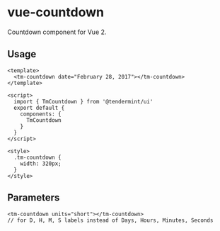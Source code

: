 # vue-countdown

Countdown component for Vue 2.

## Usage

    <template>
      <tm-countdown date="February 28, 2017"></tm-countdown>
    </template>

    <script>
      import { TmCountdown } from '@tendermint/ui'
      export default {
        components: {
          TmCountdown
        }
      }
    </script>

    <style>
      .tm-countdown {
        width: 320px;
      }
    </style>

## Parameters

    <tm-countdown units="short"></tm-countdown>
    // for D, H, M, S labels instead of Days, Hours, Minutes, Seconds
